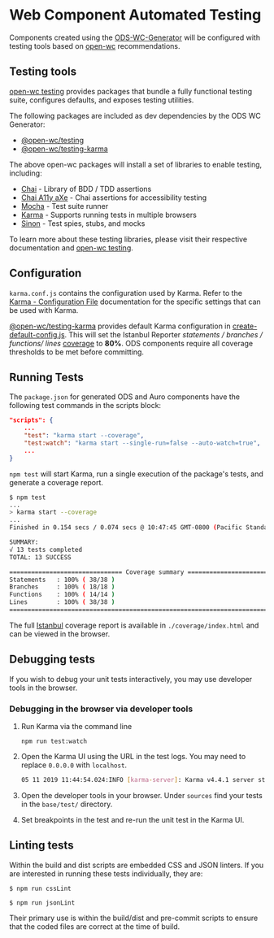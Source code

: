 # Web Component Automated Testing

Components created using the [ODS-WC-Generator](https://github.com/AlaskaAirlines/ODS-WC-Generator) will be configured with testing tools based on [open-wc](https://open-wc.org/) recommendations.

## Testing tools

[open-wc testing](https://open-wc.org/testing/) provides packages that bundle a fully functional testing suite, configures defaults, and exposes testing utilities.

The following packages are included as dev dependencies by the ODS WC Generator:
* [@open-wc/testing](https://www.npmjs.com/package/@open-wc/testing)
* [@open-wc/testing-karma](@open-wc/testing-karma)

The above open-wc packages will install a set of libraries to enable testing, including:

* [Chai](https://www.chaijs.com/) - Library of BDD / TDD assertions
* [Chai A11y aXe](https://open-wc.org/testing/testing-chai-a11y-axe.html) - Chai assertions for accessibility testing
* [Mocha](https://mochajs.org/) - Test suite runner
* [Karma](https://karma-runner.github.io/latest/index.html) - Supports running tests in multiple browsers
* [Sinon](https://sinonjs.org/) - Test spies, stubs, and mocks

To learn more about these testing libraries, please visit their respective documentation and [open-wc testing](https://open-wc.org/testing/).

## Configuration

`karma.conf.js` contains the configuration used by Karma. Refer to the [Karma - Configuration File](http://karma-runner.github.io/4.0/config/configuration-file.html) documentation for the specific settings that can be used with Karma.

[@open-wc/testing-karma](https://open-wc.org/testing/testing-karma.html) provides default Karma configuration in [create-default-config.js](https://github.com/open-wc/open-wc/blob/master/packages/testing-karma/src/create-default-config.js). This will set the Istanbul Reporter *statements / branches / functions/ lines* [coverage](https://github.com/open-wc/open-wc/blob/master/packages/testing-karma/src/create-default-config.js#L93) to **80%**. ODS components require all coverage thresholds to be met before committing.

## Running Tests
The `package.json` for generated ODS and Auro components have the following test commands in the scripts block:

```json
"scripts": {
    ...
    "test": "karma start --coverage",
    "test:watch": "karma start --single-run=false --auto-watch=true",
    ...
}
```

`npm test` will start Karma, run a single execution of the package's tests, and generate a coverage report.


```bash
$ npm test
...
> karma start --coverage
...
Finished in 0.154 secs / 0.074 secs @ 10:47:45 GMT-0800 (Pacific Standard Time)

SUMMARY:
√ 13 tests completed
TOTAL: 13 SUCCESS

=============================== Coverage summary ===============================
Statements   : 100% ( 38/38 )
Branches     : 100% ( 18/18 )
Functions    : 100% ( 14/14 )
Lines        : 100% ( 38/38 )
================================================================================
```

The full [Istanbul](https://istanbul.js.org/) coverage report is available in `./coverage/index.html` and can be viewed in the browser.

## Debugging tests

If you wish to debug your unit tests interactively, you may use developer tools in the browser.

### Debugging in the browser via developer tools

1. Run Karma via the command line

    `npm run test:watch`

1. Open the Karma UI using the URL in the test logs. You may need to replace `0.0.0.0` with `localhost`.

    ```bash
    05 11 2019 11:44:54.024:INFO [karma-server]: Karma v4.4.1 server started at http://0.0.0.0:9876/
    ```

1. Open the developer tools in your browser. Under `sources` find your tests in the `base/test/` directory.

1. Set breakpoints in the test and re-run the unit test in the Karma UI.

## Linting tests

Within the build and dist scripts are embedded CSS and JSON linters. If you are interested in running these tests individually, they are:

```
$ npm run cssLint

$ npm run jsonLint
```

Their primary use is within the build/dist and pre-commit scripts to ensure that the coded files are correct at the time of build.
